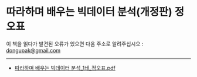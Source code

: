 # 따라하며 배우는 빅데이터 분석(개정판) 정오표
이 책을 읽다가 발견된 오류가 있으면 다음 주소로 알려주십시오 : dongupak@gmail.com

---
* [따라하며 배우는 빅데이터 분석_1쇄_정오표.pdf](https://github.com/dongupak/DataSciPy/blob/master/errata/)

